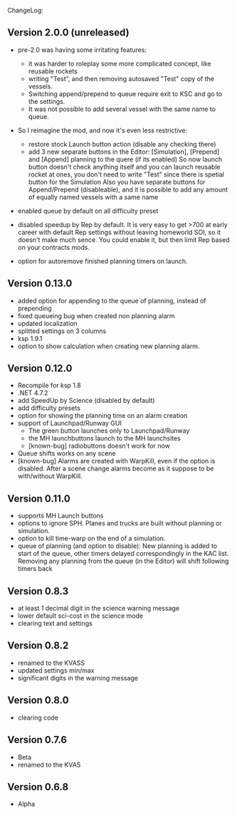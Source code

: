 ChangeLog:

## Version 2.0.0 (unreleased)
 * pre-2.0 was having some irritating features:
     * it was harder to roleplay some more complicated concept, like reusable rockets
     * writing "Test", and then removing autosaved "Test" copy of the vessels.
     * Switching append/prepend to queue require exit to KSC and go to the settings.
     * It was not possible to add several vessel with the same name to queue.
     
 * So I reimagine the mod, and now it's even less restrictive:
     * restore stock Launch button action (disable any checking there)
     * add 3 new separate buttons in the Editor: [Simulation], [Prepend] and [Append] planning to the quere (if its enabled)
   So now launch button doesn't check anything itself and you can launch reusable rocket at ones,
   you don't need to write "Test" since there is spetial button for the Simulation
   Also you have separate buttons for Append/Prepend (disableable), and it is possible to add any amount of equally named vessels with a same name

 
 * enabled queue by default on all difficulty preset
 * disabled speedup by Rep by default. It is very easy to get >700 at early career with default Rep settings without leaving homeworld SOI, so it doesn't make much sence. You could enable it, but then limit Rep based on your contracts mods.
 * option for autoremove finished planning timers on launch. 

## Version 0.13.0
 * added option for appending to the queue of planning, instead of prepending
 * fixed queueing bug when created non planning alarm
 * updated localization 
 * splitted settings on 3 columns
 * ksp 1.9.1
 * option to show calculation when creating new planning alarm.
 

## Version 0.12.0
 * Recompile for ksp 1.8
 * .NET 4.7.2
 * add SpeedUp by Science (disabled by default)
 * add difficulty presets
 * option for showing the planning time on an alarm creation
 * support of Launchpad/Runway GUI
     * The green button launches only to Launchpad/Runway
     * the MH launchbuttons launch to the MH launchsites
     * [known-bug] radiobuttons doesn't work for now
 * Queue shifts works on any scene
 * [known-bug] Alarms are created with WarpKill, even if the option is disabled. 
   After a scene change alarms become as it suppose to be with/without WarpKill.
 
## Version 0.11.0
 * supports MH Launch buttons
 * options to ignore SPH. Planes and trucks are built without planning or simulation.
 * option to kill time-warp on the end of a simulation.
 * queue of planning (and option to disable):
   New planning is added to start of the queue, other timers delayed correspondingly in the KAC list. 
   Removing any planning from the queue (in the Editor) will shift following timers back

## Version 0.8.3
 * at least 1 decimal digit
   in the science warning message
 * lower default sci-cost in the science mode
 * clearing text and settings

## Version 0.8.2
 * renamed to the KVASS
 * updated settings min/max
 * significant digits in the warning message

## Version 0.8.0
 * clearing code

## Version 0.7.6
 * Beta
 * renamed to the KVAS

## Version 0.6.8
 * Alpha